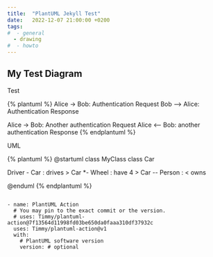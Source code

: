 ```yaml
---
title:  "PlantUML Jekyll Test"
date:   2022-12-07 21:00:00 +0200
tags:
#  - general
  - drawing
#  - howto
---
```


## My Test Diagram 

Test 



{% plantuml %}
Alice -> Bob: Authentication Request
Bob --> Alice: Authentication Response

Alice -> Bob: Another authentication Request
Alice <-- Bob: another authentication Response
{% endplantuml %}

UML 

{% plantuml %}
@startuml
class MyClass
class Car

Driver - Car : drives >
Car *- Wheel : have 4 >
Car -- Person : < owns

@enduml
{% endplantuml %}

```

- name: PlantUML Action
  # You may pin to the exact commit or the version.
  # uses: Timmy/plantuml-action@7f13564d11998fd03be650da0faaa310df37932c
  uses: Timmy/plantuml-action@v1
  with:
    # PlantUML software version
    version: # optional
```
